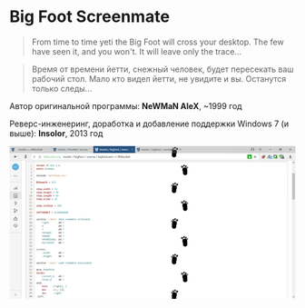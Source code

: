 ﻿# Big Foot Screenmate

> From time to time yeti the Big Foot will cross your desktop.
> The few have seen it, and you won't. It will leave only the trace...

> Время от времени йетти, снежный человек, будет пересекать ваш рабочий стол.
> Мало кто видел йетти, не увидите и вы. Останутся только следы...

Автор оригинальной программы: **NeWMaN AleX**, ~1999 год

Реверс-инженеринг, доработка и добавление поддержки Windows 7 (и выше): **Insolor**, 2013 год

![Screenshot](screenshot.png)
